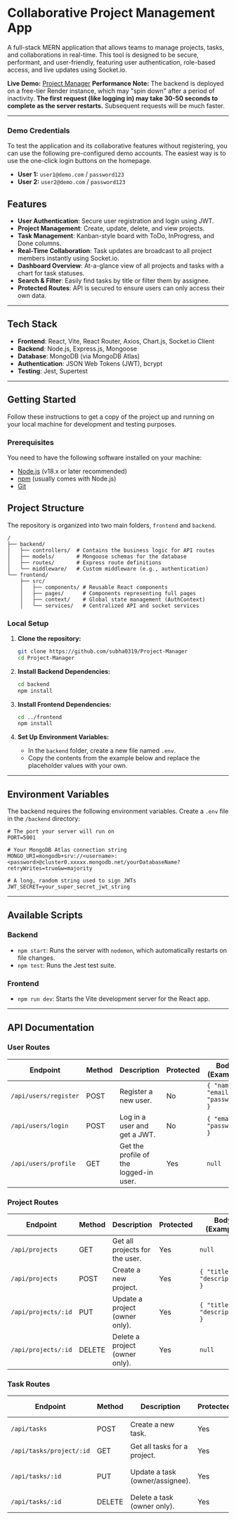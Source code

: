 # Collaborative Project Management App

A full-stack MERN application that allows teams to manage projects, tasks, and collaborations in real-time. This tool is designed to be secure, performant, and user-friendly, featuring user authentication, role-based access, and live updates using Socket.io.

**Live Demo:** [Project Manager](https://project-manager-six-wine.vercel.app/)
**Performance Note:** The backend is deployed on a free-tier Render instance, which may "spin down" after a period of inactivity. **The first request (like logging in) may take 30-50 seconds to complete as the server restarts.** Subsequent requests will be much faster.

---

### Demo Credentials

To test the application and its collaborative features without registering, you can use the following pre-configured demo accounts. The easiest way is to use the one-click login buttons on the homepage.

* **User 1:** `user1@demo.com` / `password123`
* **User 2:** `user2@demo.com` / `password123`

## Features

-   **User Authentication**: Secure user registration and login using JWT.
-   **Project Management**: Create, update, delete, and view projects.
-   **Task Management**: Kanban-style board with ToDo, InProgress, and Done columns.
-   **Real-Time Collaboration**: Task updates are broadcast to all project members instantly using Socket.io.
-   **Dashboard Overview**: At-a-glance view of all projects and tasks with a chart for task statuses.
-   **Search & Filter**: Easily find tasks by title or filter them by assignee.
-   **Protected Routes**: API is secured to ensure users can only access their own data.

---

## Tech Stack

-   **Frontend**: React, Vite, React Router, Axios, Chart.js, Socket.io Client
-   **Backend**: Node.js, Express.js, Mongoose
-   **Database**: MongoDB (via MongoDB Atlas)
-   **Authentication**: JSON Web Tokens (JWT), bcrypt
-   **Testing**: Jest, Supertest

---

## Getting Started

Follow these instructions to get a copy of the project up and running on your local machine for development and testing purposes.

### Prerequisites

You need to have the following software installed on your machine:
-   [Node.js](https://nodejs.org/) (v18.x or later recommended)
-   [npm](https://www.npmjs.com/) (usually comes with Node.js)
-   [Git](https://git-scm.com/)

## Project Structure

The repository is organized into two main folders, `frontend` and `backend`.

```
/
├── backend/
│   ├── controllers/  # Contains the business logic for API routes
│   ├── models/       # Mongoose schemas for the database
│   ├── routes/       # Express route definitions
│   └── middleware/   # Custom middleware (e.g., authentication)
└── frontend/
    ├── src/
    │   ├── components/ # Reusable React components
    │   ├── pages/      # Components representing full pages
    │   ├── context/    # Global state management (AuthContext)
    │   └── services/   # Centralized API and socket services
```

### Local Setup

1.  **Clone the repository:**
    ```sh
    git clone https://github.com/subha0319/Project-Manager
    cd Project-Manager
    ```

2.  **Install Backend Dependencies:**
    ```sh
    cd backend
    npm install
    ```

3.  **Install Frontend Dependencies:**
    ```sh
    cd ../frontend
    npm install
    ```

4.  **Set Up Environment Variables:**
    -   In the `backend` folder, create a new file named `.env`.
    -   Copy the contents from the example below and replace the placeholder values with your own.

---

## Environment Variables

The backend requires the following environment variables. Create a `.env` file in the `/backend` directory:

```env
# The port your server will run on
PORT=5001

# Your MongoDB Atlas connection string
MONGO_URI=mongodb+srv://<username>:<password>@cluster0.xxxxx.mongodb.net/yourDatabaseName?retryWrites=true&w=majority

# A long, random string used to sign JWTs
JWT_SECRET=your_super_secret_jwt_string
```

---

## Available Scripts

### Backend

-   `npm start`: Runs the server with `nodemon`, which automatically restarts on file changes.
-   `npm test`: Runs the Jest test suite.

### Frontend

-   `npm run dev`: Starts the Vite development server for the React app.

---

## API Documentation

### User Routes

| Endpoint            | Method | Description                         | Protected | Body (Example)                                        |
| ------------------- | ------ | ----------------------------------- | --------- | ----------------------------------------------------- |
| `/api/users/register` | POST   | Register a new user.                | No        | `{ "name", "email", "password" }`                     |
| `/api/users/login`    | POST   | Log in a user and get a JWT.        | No        | `{ "email", "password" }`                             |
| `/api/users/profile`  | GET    | Get the profile of the logged-in user. | Yes       | `null`                                                |

### Project Routes

| Endpoint         | Method | Description                        | Protected | Body (Example)                  |
| ---------------- | ------ | ---------------------------------- | --------- | ------------------------------- |
| `/api/projects`    | GET    | Get all projects for the user.     | Yes       | `null`                          |
| `/api/projects`    | POST   | Create a new project.              | Yes       | `{ "title", "description" }`    |
| `/api/projects/:id`| PUT    | Update a project (owner only).     | Yes       | `{ "title", "description" }`    |
| `/api/projects/:id`| DELETE | Delete a project (owner only).     | Yes       | `null`                          |

### Task Routes

| Endpoint                  | Method | Description                       | Protected | Body (Example)                                |
| ------------------------- | ------ | --------------------------------- | --------- | --------------------------------------------- |
| `/api/tasks`              | POST   | Create a new task.                | Yes       | `{ "title", "projectId" }`                    |
| `/api/tasks/project/:id`  | GET    | Get all tasks for a project.      | Yes       | `null`                                        |
| `/api/tasks/:id`          | PUT    | Update a task (owner/assignee).   | Yes       | `{ "title", "status", "assignee" }` |
| `/api/tasks/:id`          | DELETE | Delete a task (owner only).       | Yes       | `null`                                        |
